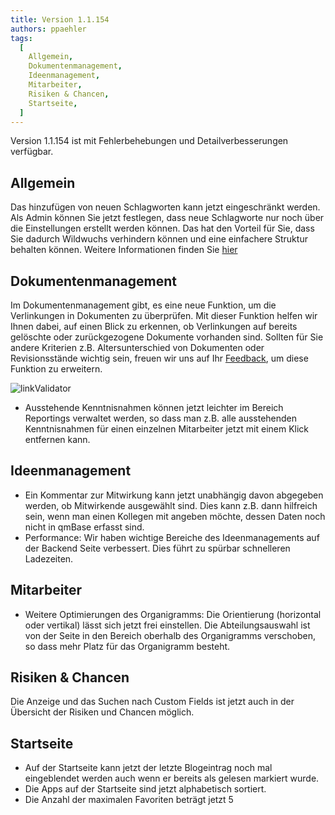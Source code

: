 ```yaml
---
title: Version 1.1.154
authors: ppaehler
tags:
  [
    Allgemein,
    Dokumentenmanagement,
    Ideenmanagement,
    Mitarbeiter,
    Risiken & Chancen,
    Startseite,
  ]
---
```


Version 1.1.154 ist mit Fehlerbehebungen und Detailverbesserungen verfügbar.

<!--truncate-->

## Allgemein

Das hinzufügen von neuen Schlagworten kann jetzt eingeschränkt werden. Als Admin können Sie jetzt festlegen, dass neue Schlagworte nur noch über die Einstellungen erstellt werden können. Das hat den Vorteil für Sie, dass Sie dadurch Wildwuchs verhindern können und eine einfachere Struktur behalten können. Weitere Informationen finden Sie [hier](/docs/common-features#schlagworte)

## Dokumentenmanagement

Im Dokumentenmanagement gibt, es eine neue Funktion, um die Verlinkungen in Dokumenten zu überprüfen. Mit dieser Funktion helfen wir Ihnen dabei, auf einen Blick zu erkennen, ob Verlinkungen auf bereits gelöschte oder zurückgezogene Dokumente vorhanden sind.
Sollten für Sie andere Kriterien z.B. Altersunterschied von Dokumenten oder Revisionsstände wichtig sein, freuen wir uns auf Ihr [Feedback](mailto:support@qmbase.com), um diese Funktion zu erweitern.

![linkValidator](https://caqadmin.blob.core.windows.net/public-screenshots/manual-screenshots/Screenshot%202021-07-15%20105026_linkValidator.png)

- Ausstehende Kenntnisnahmen können jetzt leichter im Bereich Reportings verwaltet werden, so dass man z.B. alle ausstehenden Kenntnisnahmen für einen einzelnen Mitarbeiter jetzt mit einem Klick entfernen kann.

## Ideenmanagement

- Ein Kommentar zur Mitwirkung kann jetzt unabhängig davon abgegeben werden, ob Mitwirkende ausgewählt sind. Dies kann z.B. dann hilfreich sein, wenn man einen Kollegen mit angeben möchte, dessen Daten noch nicht in qmBase erfasst sind.
- Performance: Wir haben wichtige Bereiche des Ideenmanagements auf der Backend Seite verbessert. Dies führt zu spürbar schnelleren Ladezeiten.

## Mitarbeiter

- Weitere Optimierungen des Organigramms: Die Orientierung (horizontal oder vertikal) lässt sich jetzt frei einstellen. Die Abteilungsauswahl ist von der Seite in den Bereich oberhalb des Organigramms verschoben, so dass mehr Platz für das Organigramm besteht.

## Risiken & Chancen

Die Anzeige und das Suchen nach Custom Fields ist jetzt auch in der Übersicht der Risiken und Chancen möglich.

## Startseite

- Auf der Startseite kann jetzt der letzte Blogeintrag noch mal eingeblendet werden auch wenn er bereits als gelesen markiert wurde.
- Die Apps auf der Startseite sind jetzt alphabetisch sortiert.
- Die Anzahl der maximalen Favoriten beträgt jetzt 5
